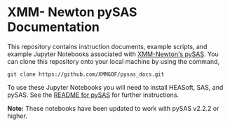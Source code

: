 # XMM- Newton pySAS Documentation

This repository contains instruction documents, example scripts, and example Jupyter Notebooks associated with [XMM-Newton's pySAS](https://github.com/XMMGOF/pysas). You can clone this repository onto your local machine by using the command,

```
git clone https://github.com/XMMGOF/pysas_docs.git
```

To use these Jupyter Notebooks you will need to install HEASoft, SAS, and pySAS. See the [README for pySAS](https://github.com/XMMGOF/pysas) for further instructions.

<div class="alert alert-block alert-info">
<b>Note:</b> These notebooks have been updated to work with pySAS v2.2.2 or higher.</div>
